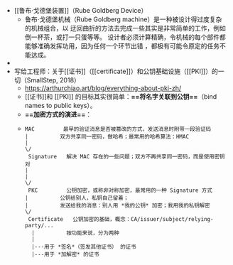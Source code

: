 - [[鲁布·戈德堡装置]]（Rube Goldberg Device）
	- 鲁布·戈德堡机械（Rube Goldberg machine）是一种被设计得过度复杂的机械组合，以 迂回曲折的方法去完成一些其实是非常简单的工作，例如倒一杯茶，或打一只蛋等等。 设计者必须计算精确，令机械的每个部件都能够准确发挥功用，因为任何一个环节出错 ，都极有可能令原定的任务不能达成。
-
- 写给工程师：关于[[证书]]（[[certificate]]）和公钥基础设施（[[PKI]]）的一切（SmallStep, 2018）
	- https://arthurchiao.art/blog/everything-about-pki-zh/
	- [[证书]]和 [[PKI]] 的目标其实很简单：**==将名字关联到公钥==**（bind names to public keys）。
	- **==加密方式的演进==**：
	- ```
	  MAC         最早的验证消息是否被篡改的方式，发送消息时附带一段验证码
	  |          双方共享同一密码，做哈希；最常用的哈希算法：HMAC
	  |
	  \/
	   Signature   解决 MAC 存在的一些问题；双方不再共享同一密码，而是使用密钥对
	  |
	  |
	  \/
	   PKC         公钥加密，或称非对称加密，最常用的一种 Signature 方式
	  |          公钥给别人，私钥自己留着；
	  |          发送给我的消息：别人用 *我的公钥* 加密；我用我的私钥解密
	  \/
	   Certificate   公钥加密的基础，概念：CA/issuer/subject/relying-party/...
	    |          按功能来说，分为两种
	    |
	    |---用于 *签名*（签发其他证书） 的证书
	    |---用于 *加解密* 的证书
	  ```